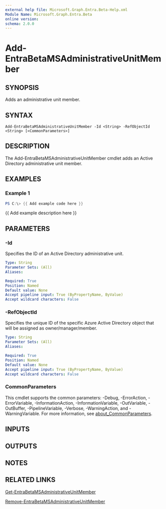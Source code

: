 ```yaml
---
external help file: Microsoft.Graph.Entra.Beta-Help.xml
Module Name: Microsoft.Graph.Entra.Beta
online version:
schema: 2.0.0
---
```


# Add-EntraBetaMSAdministrativeUnitMember

## SYNOPSIS
Adds an administrative unit member.

## SYNTAX

```
Add-EntraBetaMSAdministrativeUnitMember -Id <String> -RefObjectId <String> [<CommonParameters>]
```

## DESCRIPTION
The Add-EntraBetaMSAdministrativeUnitMember cmdlet adds an Active Directory administrative unit member.

## EXAMPLES

### Example 1
```powershell
PS C:\> {{ Add example code here }}
```

{{ Add example description here }}

## PARAMETERS

### -Id
Specifies the ID of an Active Directory administrative unit.

```yaml
Type: String
Parameter Sets: (All)
Aliases:

Required: True
Position: Named
Default value: None
Accept pipeline input: True (ByPropertyName, ByValue)
Accept wildcard characters: False
```

### -RefObjectId
Specifies the unique ID of the specific Azure Active Directory object that will be assigned as owner/manager/member.

```yaml
Type: String
Parameter Sets: (All)
Aliases:

Required: True
Position: Named
Default value: None
Accept pipeline input: True (ByPropertyName, ByValue)
Accept wildcard characters: False
```

### CommonParameters
This cmdlet supports the common parameters: -Debug, -ErrorAction, -ErrorVariable, -InformationAction, -InformationVariable, -OutVariable, -OutBuffer, -PipelineVariable, -Verbose, -WarningAction, and -WarningVariable. For more information, see [about_CommonParameters](https://go.microsoft.com/fwlink/?LinkID=113216).

## INPUTS

## OUTPUTS

## NOTES

## RELATED LINKS

[Get-EntraBetaMSAdministrativeUnitMember]()

[Remove-EntraBetaMSAdministrativeUnitMember]()

